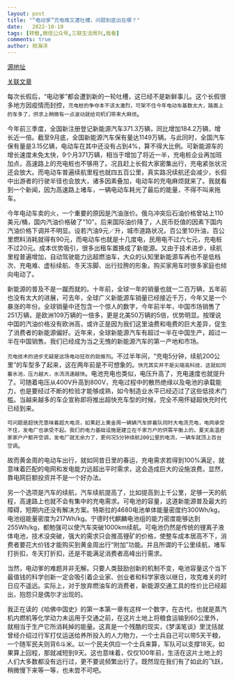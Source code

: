 ```yaml
---
layout: post
title: "“电动爹”充电难又遭吐槽，问题到底出在哪？"
date:   2022-10-10
tags: [转载,微信公众号,三联生活周刊,我看]
comments: true
author: 邢海洋
---
```


[源地址](https://mp.weixin.qq.com/s/pyPkBj179Pia2SLif5mJVw)

[关联文章](https://crazyhan.tk/%E9%A9%AC%E6%96%AF%E5%85%8B%E7%9C%8B%E5%A5%BD%E7%9A%84%E8%99%9A%E6%8B%9F%E7%94%B5%E5%8E%82%E8%83%BD%E8%A7%A3%E5%86%B3%E7%BC%BA%E7%94%B5%E9%9A%BE%E9%A2%98%E5%90%97/)

每次长假后，“电动爹”都会遭到新的一轮吐槽，这已经不是新鲜事儿。这个长假很多地方因疫情而封控，`充电桩的争夺本不该太激烈，可架不住今年电动车基数太大，路面上的车多了，供求上稍微有一点波动就给司机们带来大麻烦`。

今年前三季度，全国新注册登记新能源汽车371.3万辆，同比增加184.2万辆，增长近一倍。截至9月底，全国新能源汽车保有量达1149万辆。与此同时，全国汽车保有量是3.15亿辆，电动车在其中还没有占到4%，算不得大比例。可新能源车的增长速度未免太快，9个月371万辆，相当于增加了将近一半，充电桩企业再加班加点，高速路上的充电桩也不够用了。况且赶上长假大家密集出行，充电紧张状况还会放大。而电动车普遍续航里程也就四五百公里，真实路况续航还会减少，长假中出游者的行驶半径也会放大，诸多因素叠加，电动车的充电麻烦就来了。我就看到一个新闻，因为高速路上堵车，一辆电动车耗光了最后的能量，不得不叫来拖车。

今年电动车卖的火，一个重要的原因是汽油涨价。俄乌冲突后石油价格曾站上110美元/桶，国内汽油价格破了“10”。后来国际油价降了，人民币贬值的因素下国内汽油价格下调并不明显。设若汽油9元／升，城市道路状况，百公里10升油，百公里燃料消耗就得有90元，而电动车也就是十几度电，民用电不过六七元，充电桩不过20元。成本优势吸引，很多出租车置换成了新能源。又由于技术进步，续航里程普遍增加，自动驾驶能力远超燃油车，大众的认知里新能源车再也不是低档次、充电难、虚标续航、冬天冻脚、出行拉胯的形象。购买家用车时很多家庭也倾向电动了。

新能源的普及不是一蹴而就的。十年前，全球一年的销量也就一二百万辆，五年前也没有太大的进展，可去年，全球广义新能源车销量已经接近千万，今年又是一个暴涨的年份。全球销量中还包含一个惊人的数字，今年前半年，中国市场销售了251万辆，是欧洲109万辆的一倍多，更是北美50万辆的5倍，优势明显。按理说中国的汽油价格没有欧洲高，或许正是因为我们这里油费和电费的巨大差异，促生了消费者的新能源偏好。近年来，全球新能源汽车有超过一半在中国生产，超过一半在中国销售。我们已经成为当之无愧的新能源汽车的第一产地和市场。

`充电技术的进步无疑是这场电动狂欢的助推剂`。不过半年间，“充电5分钟，续航200公里”的车型多了起来，这在两年前是不可想象的。`快充其实并不是尖端高科技，这就如同蓄水池，压力越大，水流流速越快`。电池充电也类似，电压升高了，充电速度也就提升了。可随着电压从400V升高到800V，充电过程中的散热绝缘以及电池的承载能力，也是要经过不断的检验才能够成熟，如今制造业水平已经迈过了这些低技术门槛。当越来越多的车企宣称即将推出超快充车型的时候，完全不用怀疑超快充时代已经到来。

`可问题是超快充意味着超大电流，如果赶上黄金周一辆辆汽车排着队同时大电流充电，电网承受不住，发电厂也承受不起。我们的电力基础设施是建立在千家万户的供需平衡上的，夏天高温若家家户户都开空调，发电厂就无余力了，更何况5分钟续航200公里的电流，一辆车就顶上百台空调`。

故而黄金周的电动车出行，就如同昔日里的春运，充电需求若得到100%满足，就意味着匹配的电网和发电能力远超出平时需求，这会造成巨大的设施浪费。显然，靠电网巨额投资并不是一个好办法。

另一个选项是汽车的续航，汽车续航提高了，比如提高到上千公里，足够一天的航程，高速路上也就不会有集中的充电需求。可电池的容量，这道新能源普及最大的障碍，短期内还没有解决方案。特斯拉的4680电池单体能量密度约300Wh/kg，电池组能量密度为217Wh/kg。宁德时代麒麟电池组的能力密度能够达到255Wh/kg，都勉强可以使汽车突破1000km续航。可电池仍然是传统的锂离子液体电池，技术没突破，强大的需求只会推高锂矿的价格，使整车成本居高不下，消费者要花大价钱才能购买到黄金周出行“附加”功能。并且所谓的千公里续航，堵车打折扣，冬天打折扣，还是不能满足消费者高峰出行需求。

当然，电动爹的难题并非无解。只要人类鼓励创新的机制不变，电池容量这个当下最值钱的科学创新一定会吸引着企业家、创业者和科学家夜以继日，攻克难关的时日应不遥远。实际上，对于放弃燃油车的消费者，新能源交通工具的性价比已经超出，抱怨只是偶尔才出现的。

我正在读的《哈佛中国史》的第一本第一章有这样一个数字，在古代，也就是蒸汽机内燃机等化学动力未运用于交通之前，在这片土地上将粮食运输到60公里外，就相当于生产它所消耗掉的能量。这真是一个残酷的现实，《梦溪笔谈》里沈括就曾经介绍过行军打仗运送给养所投入的人力物力，一个士兵自己可以带5天干粮，一个随军民夫则背6斗米。以一个民夫供应一个士兵来算，军队可以支撑18天。如果算上回程，那就减短到9天。这也意味着，仅仅100年前，生活在这片土地上的人们大多数都没有远行过，更不要说频繁出行了。既然现在我们有了如此的飞跃，稍微慢下来等一等，也未尝不可吧。
